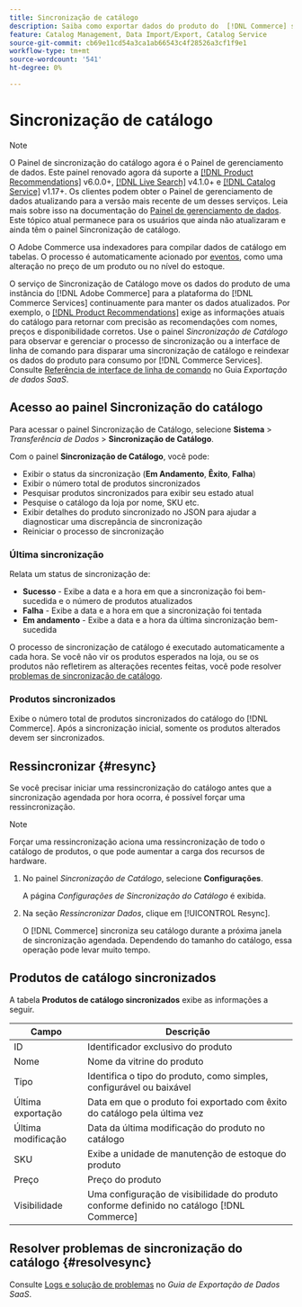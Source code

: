 ```yaml
---
title: Sincronização de catálogo
description: Saiba como exportar dados do produto do  [!DNL Commerce] servidor para o [!DNL Commerce Services].
feature: Catalog Management, Data Import/Export, Catalog Service
source-git-commit: cb69e11cd54a3ca1ab66543c4f28526a3cf1f9e1
workflow-type: tm+mt
source-wordcount: '541'
ht-degree: 0%

---
```



# Sincronização de catálogo

>[!NOTE]
>
> O Painel de sincronização do catálogo agora é o Painel de gerenciamento de dados. Este painel renovado agora dá suporte a [[!DNL Product Recommendations]](../product-recommendations/guide-overview.md) v6.0.0+, [[!DNL Live Search]](../live-search/overview.md) v4.1.0+ e [[!DNL Catalog Service]](../catalog-service/overview.md) v1.17+. Os clientes podem obter o Painel de gerenciamento de dados atualizando para a versão mais recente de um desses serviços. Leia mais sobre isso na documentação do [Painel de gerenciamento de dados](https://experienceleague.adobe.com/docs/commerce-admin/systems/data-transfer/data-dashboard.html). Este tópico atual permanece para os usuários que ainda não atualizaram e ainda têm o painel Sincronização de catálogo.

O Adobe Commerce usa indexadores para compilar dados de catálogo em tabelas. O processo é automaticamente acionado por [eventos](https://experienceleague.adobe.com/docs/commerce-admin/systems/tools/index-management.html#events-that-trigger-full-reindexing), como uma alteração no preço de um produto ou no nível do estoque.

O serviço de Sincronização de Catálogo move os dados do produto de uma instância do [!DNL Adobe Commerce] para a plataforma do [!DNL Commerce Services] continuamente para manter os dados atualizados. Por exemplo, o [[!DNL Product Recommendations]](/help/product-recommendations/overview.md) exige as informações atuais do catálogo para retornar com precisão as recomendações com nomes, preços e disponibilidade corretos. Use o painel _Sincronização de Catálogo_ para observar e gerenciar o processo de sincronização ou a interface de linha de comando para disparar uma sincronização de catálogo e reindexar os dados do produto para consumo por [!DNL Commerce Services]. Consulte [Referência de interface de linha de comando](../data-export/data-export-cli-commands.md) no Guia _Exportação de dados SaaS_.

## Acesso ao painel Sincronização do catálogo

Para acessar o painel Sincronização de Catálogo, selecione **Sistema** > _Transferência de Dados_ > **Sincronização de Catálogo**.

Com o painel **Sincronização de Catálogo**, você pode:

- Exibir o status da sincronização (**Em Andamento**, **Êxito**, **Falha**)
- Exibir o número total de produtos sincronizados
- Pesquisar produtos sincronizados para exibir seu estado atual
- Pesquise o catálogo da loja por nome, SKU etc.
- Exibir detalhes do produto sincronizado no JSON para ajudar a diagnosticar uma discrepância de sincronização
- Reiniciar o processo de sincronização

### Última sincronização

Relata um status de sincronização de:

- **Sucesso** - Exibe a data e a hora em que a sincronização foi bem-sucedida e o número de produtos atualizados
- **Falha** - Exibe a data e a hora em que a sincronização foi tentada
- **Em andamento** - Exibe a data e a hora da última sincronização bem-sucedida

O processo de sincronização de catálogo é executado automaticamente a cada hora. Se você não vir os produtos esperados na loja, ou se os produtos não refletirem as alterações recentes feitas, você pode resolver [problemas de sincronização de catálogo](#resolvesync).

### Produtos sincronizados

Exibe o número total de produtos sincronizados do catálogo do [!DNL Commerce]. Após a sincronização inicial, somente os produtos alterados devem ser sincronizados.

## Ressincronizar {#resync}

Se você precisar iniciar uma ressincronização do catálogo antes que a sincronização agendada por hora ocorra, é possível forçar uma ressincronização.

>[!NOTE]
>
> Forçar uma ressincronização aciona uma ressincronização de todo o catálogo de produtos, o que pode aumentar a carga dos recursos de hardware.

1. No painel _Sincronização de Catálogo_, selecione **Configurações**.

   A página _Configurações de Sincronização do Catálogo_ é exibida.

1. Na seção _Ressincronizar Dados_, clique em [!UICONTROL Resync].

   O [!DNL Commerce] sincroniza seu catálogo durante a próxima janela de sincronização agendada. Dependendo do tamanho do catálogo, essa operação pode levar muito tempo.

## Produtos de catálogo sincronizados

A tabela **Produtos de catálogo sincronizados** exibe as informações a seguir.

| Campo | Descrição |
|---|---|
| ID | Identificador exclusivo do produto |
| Nome | Nome da vitrine do produto |
| Tipo | Identifica o tipo do produto, como simples, configurável ou baixável |
| Última exportação | Data em que o produto foi exportado com êxito do catálogo pela última vez |
| Última modificação | Data da última modificação do produto no catálogo |
| SKU | Exibe a unidade de manutenção de estoque do produto |
| Preço | Preço do produto |
| Visibilidade | Uma configuração de visibilidade do produto conforme definido no catálogo [!DNL Commerce] |

## Resolver problemas de sincronização do catálogo {#resolvesync}

Consulte [Logs e solução de problemas](../data-export/troubleshooting-logging.md#troubleshooting) no _Guia de Exportação de Dados SaaS_.
